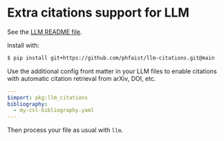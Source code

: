 # Extra citations support for LLM

See the [LLM README file](https://github.com/phfaist/llm/blob/main/README.md).

Install with:
```bash
$ pip install git+https://github.com/phfaist/llm-citations.git@main
```

Use the additional config front matter in your LLM files to enable citations
with automatic citation retrieval from arXiv, DOI, etc.
```yaml
---
$import: pkg:llm_citations
bibliography:
  - my-csl-bibliography.yaml
---
```

Then process your file as usual with `llm`.

